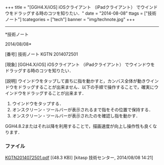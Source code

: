﻿+++
title = "[GGH4.X/iOS] iOSクライアント （iPadクライアント） でウインドウをドラッグする時のコツを知りたい．"
date = "2014-08-08"
ttags = ["技術ノート"]
tcategories = ["tech"]
banner = "img/technote.jpg"
+++

-----------------------------------------------------------------------------------------------------------------------------

*技術ノート

2014/08/08*


[番号]
技術ノート KGTN 2014072501

[現象]
[GGH4.X/iOS] iOSクライアント （iPadクライアント）
でウインドウをドラッグする時のコツを知りたい．

[説明]
ウインドウをタップして直ちに指を動かすと，カンバス全体が動きウインドウをドラッグすることが出来ません．以下の手順で操作することで，確実にウインドウをドラッグすることが出来ます．

1) ウインドウをタップする．
2) オンスクリーン・ツールバーが表示されるまで指をその位置で保持する．
3) オンスクリーン・ツールバーが表示されたのを確認し指を動かす．

GGH4.8.2またはそれ以降を利用することで，描画速度が向上し操作性も良くなります．


### ファイル

 
 


[KGTN2014072501.pdf](http://techreport.kitasp.net/attachments/download/1709/KGTN2014072501.pdf)
 [(48.3 KB)] [kitasp 技術センター, 2014/08/08
14:21]


 


 


